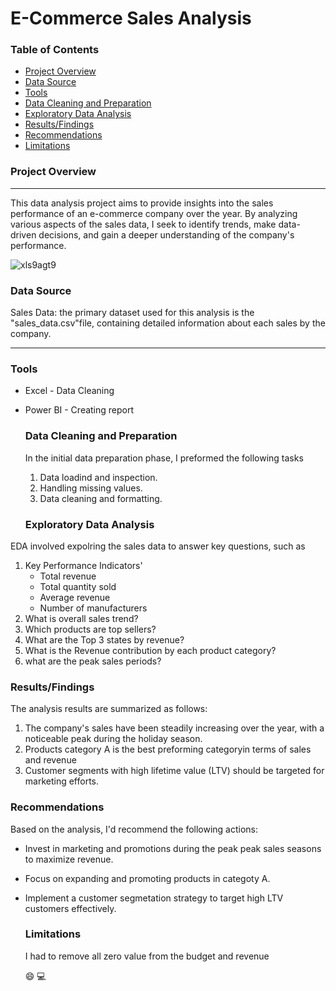 # E-Commerce Sales Analysis

### Table of Contents

- [Project Overview](project-overview)
- [Data Source](data-source)
- [Tools](tools)
- [Data Cleaning and Preparation](data-cleaning-and-preparation)
- [Exploratory Data Analysis](exploratory-data-analysis)
- [Results/Findings](results/findings)
- [Recommendations](recommendations)
- [Limitations](limitations)

  
### Project Overview
---

This data analysis project aims to provide insights into the sales performance of an e-commerce company over the year. By analyzing various aspects of the sales data, I seek to identify trends, make data-driven decisions, and gain a deeper understanding of the company's performance. 

![xls9agt9](https://github.com/Violetemakhu/Sales-Analysis/assets/152151890/08915906-3fcd-4aa6-acfc-34290108ba81)


### Data Source

Sales Data:  the primary dataset used for this analysis is the "sales_data.csv"file, containing detailed information about each sales by the company. 

---
### Tools

- Excel - Data Cleaning
- Power BI - Creating report

  ### Data Cleaning and Preparation
  
  In the initial data preparation phase, I preformed  the following tasks
  
  1. Data loadind and inspection.
  2. Handling missing values.
  3. Data cleaning and formatting.
 
  ### Exploratory Data Analysis 

EDA involved expolring the sales data to answer key questions, such as

1. Key Performance Indicators'
   - Total revenue
   - Total quantity sold
   - Average revenue
   - Number of manufacturers 
2. What is overall sales trend?
3. Which products are top sellers?
4. What are the Top 3 states by revenue?
5. What is the Revenue contribution by  each product category? 
6. what are the peak sales periods?

### Results/Findings

The analysis results are summarized as follows:
1. The company's sales have been steadily increasing over the year, with a noticeable peak during the holiday season.
2. Products category A is the best preforming categoryin terms of sales and revenue
3. Customer segments with high lifetime value (LTV) should be targeted for marketing efforts.

### Recommendations
Based on the analysis, I'd recommend the following actions: 
- Invest in marketing and promotions during the peak peak sales seasons to maximize revenue.
- Focus on expanding and promoting products in categoty A.
- Implement a customer segmetation strategy to target high LTV customers effectively.

  ### Limitations

   I had to remove all zero value from the budget and revenue

  😄
  💻
  
  
     
